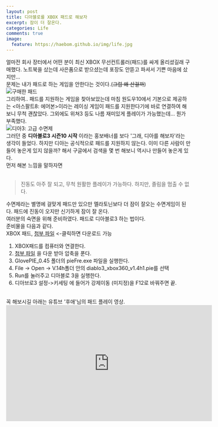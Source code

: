 ```yaml
---
layout: post
title: 디아블로를 XBOX 패드로 해보자
excerpt: 잠이 더 잘온다.
categories: Life
comments: true
image:
  feature: https://haebom.github.io/img/life.jpg
---
```


얼마전 회사 장터에서 어떤 분이 최신 XBOX 무선컨트롤러(패드)를 싸게 올리셨길래 구매했다. 노트북을 샀는데 사은품으로 받으셨는데 포장도 안뜯고 파셔서 기쁜 마음에 샀지만...<br> 문제는 내가 패드로 하는 게임을 안한다는 것이다.(<del>그럼 왜 산걸까</del>)
<br>
![구매한 패드](https://pbs.twimg.com/media/C-kEIueUMAAFDgv.jpg)
<br>
그리하여.. 패드를 지원하는 게임을 찾아보았는데 마침 원도우10에서 기본으로 제공하는 <아스팔트8: 에어본>이라는 레이싱 게임이 패드를 지원한다기에 바로 연결하여 해보니 무척 괜찮았다. 그외에도 위쳐3 등도 나름 재미있게 플레이가 가능했는데... 뭔가 부족했다.
<br>
![디아3: 고급 수면제](https://pbs.twimg.com/media/C-kHygKVYAAHPh-.jpg)
<br>
그러던 중 **디아블로3 시즌10 시작** 이라는 홍보배너를 보다 '그래, 디아를 해보자'라는 생각이 들었다. 하지만 디아는 공식적으로 패드를 지원하지 않는다. 이미 다른 사람이 만들어 놓은게 있지 않을까? 해서 구글에서 검색을 몇 번 해보니 역시나 만들어 놓은게 있다.
<br>
먼저 해본 느낌을 말하자면 <br>
<br>
> 진동도 아주 잘 되고, 무척 원활한 플레이가 가능하다. 하지만, 졸림을 멈출 수 없다.

수면제라는 별명에 걸맞게 패드만 있으만 멜라토닌보다 더 잠이 잘오는 수면게임이 된다. 패드에 진동이 오지만 신기하게 잠이 잘 온다.
<br>
여러분의 숙면을 위해 준비하였다. 패드로 디아블로3 하는 법이다.
<br>
준비물을 다음과 같다.
<br>
XBOX 패드, [첨부 파일](https://github.com/haebom/haebom.github.io/blob/master/downloads/Diablo%20with%20pad.zip?raw=true) <-클릭하면 다운로드 가능
<br>
1. XBOX패드를 컴퓨터와 연결한다.
2. [첨부 파일](https://github.com/haebom/haebom.github.io/blob/master/downloads/Diablo%20with%20pad.zip?raw=true) 을 다운 받아 압축을 푼다.
3. GlovePIE_0.45 폴더의 pieFre.exe 파일을 실행한다.
4. File -> Open -> V.14h폴더 안의 diablo3_xbox360_v1.4h1.pie를 선택
5. Run를 눌러주고 디아블로 3을 실행한다.
6. 디아브로3 설정->키세팅 에 들어가 강제이동 (미지정)을 F12로 바꿔주면 끝.
<br>
꼭 해보시길 아래는 유튜브 '후애'님의 패드 플레이 영상.
<br>
<iframe width="560" height="315" src="https://www.youtube.com/embed/7mg5t0owaUk" frameborder="0" allowfullscreen></iframe>
